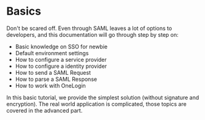 # Basics

Don't be scared off. Even through SAML leaves a lot of options to developers, and this documentation will go through step by step on:

+ Basic knowledge on SSO for newbie
+ Default environment settings
+ How to configure a service provider
+ How to configure a identity provider
+ How to send a SAML Request
+ How to parse a SAML Response
+ How to work with OneLogin

In this basic tutorial, we provide the simplest solution (without signature and encryption). The real world application is complicated, those topics are covered in the advanced part.
